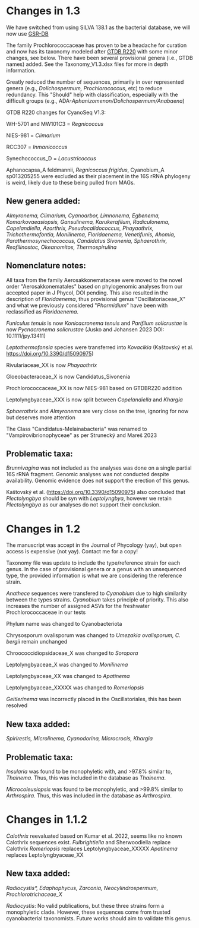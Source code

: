 # Changes in 1.3

We have switched from using SILVA 138.1 as the bacterial database, we will now use [GSR-DB](https://manichanh.vhir.org/gsrdb/index.php)

The family Prochlorococcaceae has proven to be a headache for curation and now has its taxonomy modeled after [GTDB R220](https://gtdb.ecogenomic.org/) with some minor changes, see below.
There have been several provisional genera (i.e., GTDB names) added. See the Taxonomy_V1.3.xlsx files for more in depth information.

Greatly reduced the number of sequences, primarily in over represented genera (e.g., <i>Dolichospermum, Prochlorococcus</i>, etc) to reduce redundancy. 
This "Should" help with classification, especially with the difficult groups (e.g., ADA-<i>Aphanizomenon/Dolichospermum/Anabaena</i>)

GTDB R220 changes for CyanoSeq V1.3:

WH-5701 and MW101C3 = <i>Regnicoccus</i>

NIES-981 = <i>Ciimarium</i>

RCC307 = <i>Inmanicoccus</i>

Synechococcus_D = <i>Lacustricoccus</i>

Aphanocapsa_A feldmannii, <i>Regnicoccus frigidus</i>, Cyanobium_A sp013205255 were excluded as their placement in the 16S rRNA phylogeny is weird, likely due to these being pulled from MAGs.


## New genera added:
<i>Almyronema, Ciimarium, Cyanoarbor, Limnonema, Egbenema, Komarkovaeasiopsis, Gansulinema, Karukerafilum, Radiculonema,
Copelandiella, Azorthrix, Pseudocalidococcus, Phayaothrix, Trichothermofontia, Monilinema, Floridaenema,
Venetifunis, Ahomia, Parathermosynechococcus, Candidatus Sivonenia, Sphaerothrix, Reofilinostoc, Okeanomitos, Thermospirulina</i>


## Nomenclature notes:
All taxa from the family Aerosakkonemataceae were moved to the novel order "Aerosakkonematales" based on phylogenomic analyses from our accepted paper in J Phycol, DOI pending.
This also resulted in the description of <i>Floridaenema</i>, thus provisional genus "Oscillatoriaceae_X" and what we previously considered "<i>Phormidium</i>" have been with reclassified as <i>Floridaenema</i>.

<i>Funiculus tenuis</i> is now <i>Konicacronema tenuis</i> and <i>Parifilum solicrustae</i> is now <i>Pycnacronema solicrustae</i> (Jusko and Johansen 2023 DOI: 10.1111/jpy.13411)

<i>Leptothermofonsia</i> species were transferred into <i>Kovacikia </i>(Kaštovský et al. https://doi.org/10.3390/d15090975)

Rivulariaceae_XX is now <i>Phayaothrix</i>

Gloeobacteraceae_X is now Candidatus_Sivonenia

Prochlorococcaceae_XX is now NIES-981 based on GTDBR220 addition

Leptolyngbyaceae_XXX is now split between <i>Copelandiella</i> and <i>Khargia</i>

<i>Sphaerothrix</i> and <i>Almyronema</i> are very close on the tree, ignoring for now but deserves more attention

The Class "Candidatus-Melainabacteria" was renamed to "Vampirovibrionophyceae" as per Strunecký and Mareš 2023

## Problematic taxa:
<i>Brunnivagina</i> was not included as the analyses was done on a single partial 16S rRNA fragment. Genomic analyses was not conducted despite availability. Genomic evidence does not support the erection of this genus.

Kaštovský et al. (https://doi.org/10.3390/d15090975) also concluded that <i>Plectolyngbya</i> should be syn with <i>Leptolyngbya</i>, however we retain <i>Plectolyngbya</i> as our analyses do not support their conclusion. 


# Changes in 1.2

The manuscript was accept in the Journal of Phycology (yay), but open access is expensive (not yay). Contact me for a copy!

Taxonomy file was update to include the type/reference strain for each genus. 
In the case of provisional genera or a genus with an unsequenced type, the provided information is what we are considering the reference strain.

<i>Anathece</i> sequences were transfered to <i>Cyanobium</i> due to high similarity between the types strains. <i>Cyanobium</i> takes principle of priority. 
This also increases the number of assigned ASVs for the freshwater Prochlorococcaceae in our tests

Phylum name was changed to Cyanobacteriota

Chrysosporum ovalisporum was changed to <i>Umezakia ovalisporum, C. bergii</i> remain unchanged

Chroococcidiopsidaceae_X was changed to <i>Soropora</i>

Leptolyngbyaceae_X was changed to <i>Monilinema</i>

Leptolyngbyaceae_XX was changed to <i>Apatinema</i>

Leptolyngbyaceae_XXXXX was changed to <i>Romeriopsis</i>

<i>Geitlerinema</i> was incorrectly placed in the Oscillatoriales, this has been resolved

## New taxa added:
<i>Spirirestis, Microlinema, Cyanodorina, Microcrocis, Khargia</i>


## Problematic taxa:
<i>Insularia</i> was found to be monophyletic with, and >97.8% similar to, <i>Thainema</i>. Thus, this was included in the database as <i>Thainema</i>.

<i>Microcoleusiopsis</i> was found to be monophyletic, and >99.8% similar to <i>Arthrospira</i>. Thus, this was included in the database as <i>Arthrospira</i>.


# Changes in 1.1.2

<i>Calothrix</i> reevaluated based on Kumar et al. 2022, seems like no known Calothrix sequences exist.
<i>Fulbrightiella</i> and Sherwoodiella</i> replace Calothrix</i>
<i>Romeriopsis</i> replaces Leptolyngbyaceae_XXXXX
<i>Apatinema</i> replaces Leptolyngbyaceae_XX

## New taxa added:
<i>Radiocystis*, Edaphophycus, Zarconia, Neocylindrospermum, Prochlorotrichaceae_X</i>


<i>Radiocystis</i>: No valid publications, but these three strains form a monophyletic clade. However, these sequences come from trusted cyanobacterial taxonomists. Future works should aim to validate this genus. 
